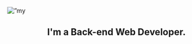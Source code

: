 
<p align=”center”>
<img width=”200" height=”200" src=”https://user-images.githubusercontent.com/59204771/222345994-a035b717-c99d-4ee9-9fe0-8114498340f2.png" alt=”my banner”>
</p>
<h2 align="center">
I'm a Back-end Web Developer.
</h2> 
